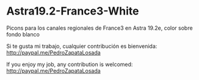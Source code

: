 # Astra19.2-France3-White
Picons para los canales regionales de France3 en Astra 19.2e, color sobre fondo blanco

Si te gusta mi trabajo, cualquier contribución es bienvenida: http://paypal.me/PedroZapataLosada

If you enjoy my job, any contribution is welcomed: http://paypal.me/PedroZapataLosada
